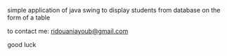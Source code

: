 simple application of java swing to display students from database on the form of a table

to contact me: ridouaniayoub@gmail.com

good luck
